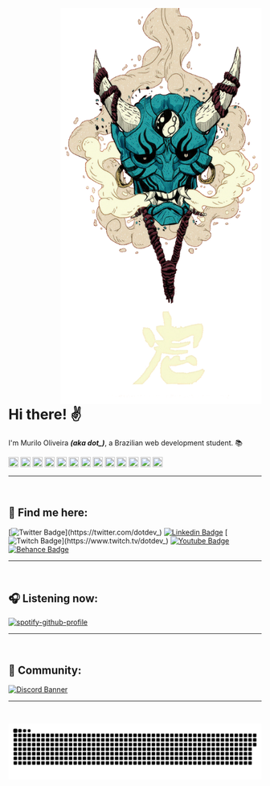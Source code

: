 <a href="https://supermariodraws.artstation.com" target="_blank" rel="noopener noreferrer"><img  style="margin-left: 100px" src="./png/oni.png" min-width="350px" max-width="500px" width="400px" align="right" alt="Oni"></a>

<h1 align="left" >
Hi there! ✌
</h1>

<p>I'm Murilo Oliveira <i><b>(aka dot_)</b></i>, a Brazilian web development student. 📚</p>

<div align="left" style="display: inline_block" >

<img height="20" width="20" src='https://cdn.jsdelivr.net/gh/devicons/devicon/icons/git/git-original.svg'>

<img height="20" width="20" src='https://cdn.jsdelivr.net/gh/devicons/devicon/icons/github/github-original.svg'>

<img height="20" width="20" src='https://cdn.jsdelivr.net/gh/devicons/devicon/icons/html5/html5-original.svg'>

<img height="20" width="20" src='https://cdn.jsdelivr.net/gh/devicons/devicon/icons/css3/css3-original.svg'>

<img height="20" width="20" src='https://cdn.jsdelivr.net/gh/devicons/devicon/icons/javascript/javascript-original.svg'>

<img height="20" width="20" src='https://cdn.jsdelivr.net/gh/devicons/devicon/icons/nodejs/nodejs-original.svg'>

<img height="20" width="20" src='https://cdn.jsdelivr.net/gh/devicons/devicon/icons/react/react-original.svg'>

<img height="20" width="20" src='https://cdn.jsdelivr.net/gh/devicons/devicon/icons/vuejs/vuejs-original.svg'>

<img height="20" width="20" src='https://cdn.jsdelivr.net/gh/devicons/devicon/icons/php/php-original.svg'>

<img height="20" width="20" src='https://cdn.jsdelivr.net/gh/devicons/devicon/icons/postgresql/postgresql-original.svg'>

<img height="20" width="20" src='https://cdn.jsdelivr.net/gh/devicons/devicon/icons/mysql/mysql-original.svg'>

<img height="20" width="20" src='https://cdn.jsdelivr.net/gh/devicons/devicon/icons/figma/figma-original.svg'>

<img height="20" width="20" src='https://cdn.jsdelivr.net/gh/devicons/devicon/icons/xd/xd-line.svg'>

</div>

---

</br>

<div align="left">

<h2>💬 Find me here:</h2>

<div style="display: inline_block" align="left">

[![Twitter Badge](https://img.shields.io/badge/-Twitter-5c3ec9?style=flat-square&labelColor=50FA7B&logo=twitter&logoColor=31363F&link=https://twitter.com/dotdev_)](https://twitter.com/dotdev_)
[![Linkedin Badge](https://img.shields.io/badge/-LinkedIn-5c3ec9?style=flat-square&labelColor=50FA7B&logo=Linkedin&logoColor=31363F&link=https://www.linkedin.com/in/murilo-o)](https://www.linkedin.com/in/murilo-o)
[![Twitch Badge](https://img.shields.io/badge/-Twitch-5c3ec9?style=flat-square&labelColor=50FA7B&logo=Twitch&logoColor=31363F&link=https://www.twitch.tv/dotdev_)](https://www.twitch.tv/dotdev_)
[![Youtube Badge](https://img.shields.io/badge/-Youtube-5c3ec9?style=flat-square&labelColor=50FA7B&logo=Youtube&logoColor=31363F&link=https://www.youtube.com/channel/UCgZ3l4znZzx9pVX7N7MVdng)](https://www.youtube.com/channel/UCgZ3l4znZzx9pVX7N7MVdng)
[![Behance Badge](https://img.shields.io/badge/-Behance-5c3ec9?style=flat-square&labelColor=50FA7B&logo=Behance&logoColor=31363F&link=https://www.behance.net/murilo-o)](https://www.behance.net/murilo-o)

</div>
</div>

---

</br>

<div align="left">
<h2>🎧 Listening now:</h2>

[![spotify-github-profile](https://spotify-github-profile.vercel.app/api/view?uid=i0buq9ey3yf4ki78q5bn5ogn9&cover_image=true&theme=novatorem)](https://spotify-github-profile.vercel.app/api/view?uid=i0buq9ey3yf4ki78q5bn5ogn9&redirect=true)

</div>

---

</br>

<div align="left">
<h2>👥 Community:</h2>

[![Discord Banner](https://discordapp.com/api/guilds/842160542059855934/widget.png?style=banner2)]("https://discord.gg/6qja9pEJa9")

</div>

---

</br>

<span align="center"><img src="./svg/github-contribution-grid-snake.svg" align="center" alt="Snake"></span>
